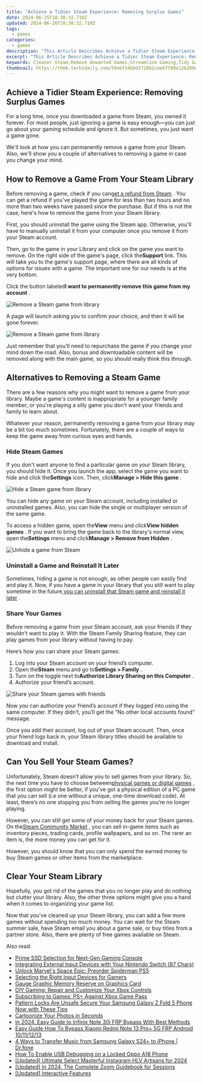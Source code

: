 ```yaml
---
title: "Achieve a Tidier Steam Experience: Removing Surplus Games"
date: 2024-06-25T10:38:32.710Z
updated: 2024-06-26T10:38:32.710Z
tags:
  - games
categories:
  - games
description: "This Article Describes Achieve a Tidier Steam Experience: Removing Surplus Games"
excerpt: "This Article Describes Achieve a Tidier Steam Experience: Removing Surplus Games"
keywords: Cleaner Steam,Remove Unwanted Games,Streamline Gaming,Tidy Game List,Eliminate Clutter,Optimize Steam,Decluttering Games
thumbnail: https://thmb.techidaily.com/59ebf54bbd2728b1cee67f80e126289c9f6737977aace37b8f0906719738cd6b.jpg
---
```


## Achieve a Tidier Steam Experience: Removing Surplus Games

 For a long time, once you downloaded a game from Steam, you owned it forever. For most people, just ignoring a game is easy enough—you can just go about your gaming schedule and ignore it. But sometimes, you just want a game gone.

 We'll look at how you can permanently remove a game from your Steam. Also, we'll show you a couple of alternatives to removing a game in case you change your mind.

## How to Remove a Game From Your Steam Library

 Before removing a game, check if you can[get a refund from Steam](https://www.makeuseof.com/how-to-refund-a-game-on-steam/) . You can get a refund if you've played the game for less than two hours and no more than two weeks have passed since the purchase. But if this is not the case, here's how to remove the game from your Steam library.

 First, you should uninstall the game using the Steam app. Otherwise, you'll have to manually uninstall it from your computer once you remove it from your Steam account.

 Then, go to the game in your Library and click on the game you want to remove. On the right side of the game's page, click the**Support** link. This will take you to the game's support page, where there are all kinds of options for issues with a game. The important one for our needs is at the very bottom.

 Click the button labeled**I want to permanently remove this game from my account** .

![Remove a Steam game from library](https://static1.makeuseofimages.com/wordpress/wp-content/uploads/2022/12/remove-game-1.jpg)

 A page will launch asking you to confirm your choice, and then it will be gone forever.

![Remove a Steam game from library](https://static1.makeuseofimages.com/wordpress/wp-content/uploads/2022/12/remove-game-2.jpg)

 Just remember that you'll need to repurchase the game if you change your mind down the road. Also, bonus and downloadable content will be removed along with the main game, so you should really think this through.

## Alternatives to Removing a Steam Game

 There are a few reasons why you might want to remove a game from your library. Maybe a game's content is inappropriate for a younger family member, or you're playing a silly game you don't want your friends and family to learn about.

 Whatever your reason, permanently removing a game from your library may be a bit too much sometimes. Fortunately, there are a couple of ways to keep the game away from curious eyes and hands.

### Hide Steam Games

 If you don't want anyone to find a particular game on your Steam library, you should hide it. Once you launch the app, select the game you want to hide and click the**Settings** icon. Then, click**Manage > Hide this game** .

![Hide a Steam game from library](https://static1.makeuseofimages.com/wordpress/wp-content/uploads/2022/12/hide-steam-game-1-1.jpg)

 You can hide any game on your Steam account, including installed or uninstalled games. Also, you can hide the single or multiplayer version of the same game.

 To access a hidden game, open the**View** menu and click**View hidden games** . If you want to bring the game back to the library's normal view, open the**Settings** menu and click**Manage > Remove from Hidden** .

![Unhide a game from Steam](https://static1.makeuseofimages.com/wordpress/wp-content/uploads/2022/12/unhide-game-steam-1-1.jpg)

### Uninstall a Game and Reinstall It Later

 Sometimes, hiding a game is not enough, as other people can easily find and play it. Now, if you have a game in your library that you still want to play sometime in the future,[you can uninstall that Steam game and reinstall it later](https://www.makeuseof.com/how-to-uninstall-steam-games-reinstall/) .

### Share Your Games

 Before removing a game from your Steam account, ask your friends if they wouldn’t want to play it. With the Steam Family Sharing feature, they can play games from your library without having to pay.

Here’s how you can share your Steam games:

1. Log into your Steam account on your friend’s computer.
2. Open the**Steam** menu and go to**Settings > Family** .
3. Turn on the toggle next to**Authorize Library Sharing on this Computer** .
4. Authorize your friend’s account.

![Share your Steam games with friends](https://static1.makeuseofimages.com/wordpress/wp-content/uploads/2023/09/steam-family-sharing-1.jpg)

 Now you can authorize your friend’s account if they logged into using the same computer. If they didn’t, you’ll get the “No other local accounts found” message.

 Once you add their account, log out of your Steam account. Then, once your friend logs back in, your Steam library titles should be available to download and install.

## Can You Sell Your Steam Games?

 Unfortunately, Steam doesn’t allow you to sell games from your library. So, the next time you have to choose between[physical games or digital games](https://www.makeuseof.com/physical-games-vs-digital-games-best-to-buy/) , the first option might be better, if you've got a physical edition of a PC game that you can sell (i.e one without a unique, one-time download code). At least, there’s no one stopping you from selling the games you’re no longer playing.

 However, you can still get some of your money back for your Steam games. On the[Steam Community Market](https://www.makeuseof.com/beginners-guide-to-the-steam-community-market/) , you can sell in-game items such as inventory pieces, trading cards, profile wallpapers, and so on. The rarer an item is, the more money you can get for it.

 However, you should know that you can only spend the earned money to buy Steam games or other items from the marketplace.

## Clear Your Steam Library

 Hopefully, you got rid of the games that you no longer play and do nothing but clutter your library. Also, the other three options might give you a hand when it comes to organizing your game list.

 Now that you've cleaned up your Steam library, you can add a few more games without spending too much money. You can wait for the Steam summer sale, have Steam email you about a game sale, or buy titles from a partner store. Also, there are plenty of free games available on Steam.


<ins class="adsbygoogle"
     style="display:block"
     data-ad-format="autorelaxed"
     data-ad-client="ca-pub-7571918770474297"
     data-ad-slot="1223367746"></ins>



<ins class="adsbygoogle"
     style="display:block"
     data-ad-client="ca-pub-7571918770474297"
     data-ad-slot="8358498916"
     data-ad-format="auto"
     data-full-width-responsive="true"></ins>

<span class="atpl-alsoreadstyle">Also read:</span>
<div><ul>
<li><a href="https://games-able.techidaily.com/prime-ssd-selection-for-next-gen-gaming-console/"><u>Prime SSD Selection for Next-Gen Gaming Console</u></a></li>
<li><a href="https://games-able.techidaily.com/integrating-external-input-devices-with-your-nintendo-switch-87-chars/"><u>Integrating External Input Devices with Your Nintendo Switch (87 Chars)</u></a></li>
<li><a href="https://games-able.techidaily.com/unlock-marvels-space-epic-preorder-spiderman-ps5/"><u>Unlock Marvel's Space Epic: Preorder Spiderman PS5</u></a></li>
<li><a href="https://games-able.techidaily.com/selecting-the-right-input-devices-for-gamers/"><u>Selecting the Right Input Devices for Gamers</u></a></li>
<li><a href="https://games-able.techidaily.com/gauge-graphic-memory-reserve-on-graphics-card/"><u>Gauge Graphic Memory Reserve on Graphics Card</u></a></li>
<li><a href="https://games-able.techidaily.com/diy-gaming-repair-and-customize-your-xbox-controls/"><u>DIY Gaming: Repair and Customize Your Xbox Controls</u></a></li>
<li><a href="https://games-able.techidaily.com/subscribing-to-games-psplus-against-xbox-game-pass/"><u>Subscribing to Games: PS+ Against Xbox Game Pass</u></a></li>
<li><a href="https://android-unlock.techidaily.com/pattern-locks-are-unsafe-secure-your-samsung-galaxy-z-fold-5-phone-now-with-these-tips-by-drfone-android/"><u>Pattern Locks Are Unsafe Secure Your Samsung Galaxy Z Fold 5 Phone Now with These Tips</u></a></li>
<li><a href="https://ai-driven-video-production.techidaily.com/cartoonize-your-photos-in-seconds/"><u>Cartoonize Your Photos in Seconds</u></a></li>
<li><a href="https://bypass-frp.techidaily.com/in-2024-easy-guide-to-infinix-note-30i-frp-bypass-with-best-methods-by-drfone-android/"><u>In 2024, Easy Guide to Infinix Note 30i FRP Bypass With Best Methods</u></a></li>
<li><a href="https://bypass-frp.techidaily.com/easy-guide-how-to-bypass-xiaomi-redmi-note-13-proplus-5g-frp-android-10111213-by-drfone-android/"><u>Easy Guide How To Bypass Xiaomi Redmi Note 13 Pro+ 5G FRP Android 10/11/12/13</u></a></li>
<li><a href="https://blog-min.techidaily.com/4-ways-to-transfer-music-from-samsung-galaxy-s24plus-to-iphone-drfone-by-drfone-transfer-from-android-transfer-from-android/"><u>4 Ways to Transfer Music from Samsung Galaxy S24+ to iPhone | Dr.fone</u></a></li>
<li><a href="https://android-unlock.techidaily.com/how-to-enable-usb-debugging-on-a-locked-oppo-a18-phone-by-drfone-android/"><u>How To Enable USB Debugging on a Locked Oppo A18 Phone</u></a></li>
<li><a href="https://instagram-video-files.techidaily.com/updated-ultimate-select-masterful-instagram-hlv-artisans-for-2024/"><u>[Updated] Ultimate Select  Masterful Instagram HLV Artisans for 2024</u></a></li>
<li><a href="https://screen-mirroring-recording.techidaily.com/updated-in-2024-the-complete-zoom-guidebook-for-sessions/"><u>[Updated] In 2024, The Complete Zoom Guidebook for Sessions</u></a></li>
<li><a href="https://instagram-video-recordings.techidaily.com/updated-interactive-features/"><u>[Updated] Interactive Features</u></a></li>
</ul></div>
